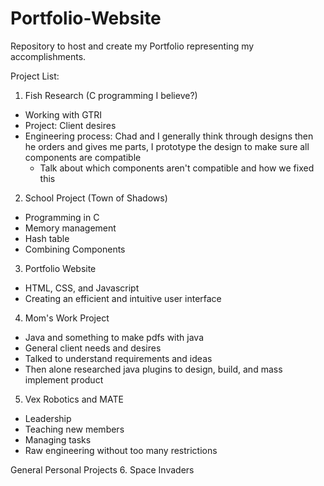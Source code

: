 # Portfolio-Website
Repository to host and create my Portfolio representing my accomplishments.


Project List:
1. Fish Research (C programming I believe?)
 - Working with GTRI
 - Project: Client desires
 - Engineering process: Chad and I generally think through designs then he orders and gives me parts, I prototype the design to make sure all components are compatible
    - Talk about which components aren't compatible and how we fixed this

2. School Project (Town of Shadows)
 - Programming in C
 - Memory management
 - Hash table
 - Combining Components

3. Portfolio Website
 - HTML, CSS, and Javascript
 - Creating an efficient and intuitive user interface

4. Mom's Work Project
 - Java and something to make pdfs with java
 - General client needs and desires
 - Talked to understand requirements and ideas
 - Then alone researched java plugins to design, build, and mass implement product

5. Vex Robotics and MATE
 - Leadership
 - Teaching new members
 - Managing tasks
 - Raw engineering without too many restrictions

General Personal Projects
 6. Space Invaders